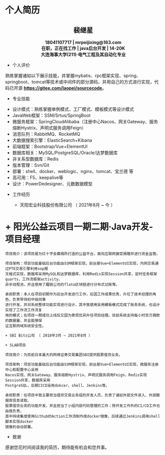 # 个人简历


<center><h2>裴继星</h2></center>
<center><b>18041107717 | mrpeijixing@163.com</b></center>
<center><b>在职，正在找工作 | java后台开发 | 14-20K</b></center>
<center><b>大连海事大学(211)·电气工程及其自动化专业</b></center>

+ 个人评价

熟练掌握诸如以下展示技能，并掌握mybatis、rpc框架实现、spring、springboot、tomcat等技术或中间件的部分源码，并用自己的方式进行实现，代码已开源 <b>https://gitee.com/laopei/sourcecode</b>。

+ 专业技能

- 设计模式：熟练掌握单例模式、工厂模式、模板模式等设计模式
- JavaWeb框架：SSM/Srtus/SpringBoot
- 微服务框架：SpringCloudAlibaba（注册中心Nacos、网关Gateway、服务熔断Hystrix、声明式服务调用Feign）
- 消息队列：RabbitMQ、RocketMQ
- 大数据搜索引擎：ElasticSearch+Kibana
- 前端框架：Bootstrap/Vue+ElementUI
- 数据库相关：MySQL/PostgreSQL/Oracle/达梦数据库
- 非关系型数据库：Redis
- 版本管理：Svn/Git
- 部署：shell、docker、weblogic、nginx、tomcat、宝兰德 等
- 高可用：F5、keepalive等
- 设计：PowerDedesigner、元数数据模型

+ 工作经历

    + 天阳宏业科技股份有限公司 （ 2021年8月 ~ 今 ）

#    + 阳光公益云项目一期二期·Java开发-项目经理

```text
项目简介：该项目是为红十字会募捐所打造的公益平台，面向互联网接受捐赠并进行资金监管。

项目架构：项目功能基础后台功能由SSM框架实现，前台是Vue+ElementUI实现，内网交易通过PTE交易引擎利用sop报
文格式实现，数据库采用MySQL和达梦数据库，利用Redis实现Session共享，定时任务框架quarts，工作流框架activity，
异步线程池，并且使用了趣链公司的flato区块链进行分布式记账等。

承担职责：本人在项目初期作为后台开发进行工作，后因工作成果优秀，升任了技术经理的角色，负责带领初中级同事
进行开发，并对系统整体功能实现进行设计，其中我使用采用模板模式完成了账务系统，也设计实现了工作流工作流复
用的模式；在项目一期成功上线后又因为表现优异升任项目经理。目前系统支持每小时百万捐款的数据量，并且能够保
证互联网域系统安全性。

```

    + SBI Bits公司 （ 2018年3月 ~ 2021年8月 ）

    + SLAB项目

```text
项目简介：为目前日本最大的网络证券交易集团SBI提供股票借贷业务。

项目架构：项目功能基础后台功能由SSM框架实现，前台是Vue+ElementUI实现，微服务注册中心和配置中心采用
Nacos实现、网关Gateway、服务熔断Hystrix、声明式服务调用Feign，Redis实现Session共享，数据库采用
PostgreSQL，后期CICD采用dokcer、shell、Jenkins等。

承担职责：在项目中我主要担当借贷交易业务组的开发人员，负责了诸如外部文件读入、外部数据库信息读取、
股票借贷业务的功能开发，并且担当了小组内部代码管理的工作；除开发工作外的CI/CD工作也由我负责，
其中持续集成使用Github的Action工作流制作成docker镜像，后续通过Jenkins调用shell脚本实现docker
镜像的自动部署。

```

+ 致谢

感谢您花时间阅读我的简历，期待能有机会和您共事。


